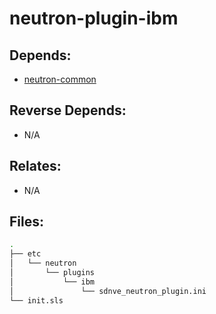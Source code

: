 # neutron-plugin-ibm

## Depends:

  -  [neutron-common](/salt/neutron-common)

## Reverse Depends:

  -  N/A

## Relates:

  -  N/A

## Files:

```bash
.
├── etc
│   └── neutron
│       └── plugins
│           └── ibm
│               └── sdnve_neutron_plugin.ini
└── init.sls
```
